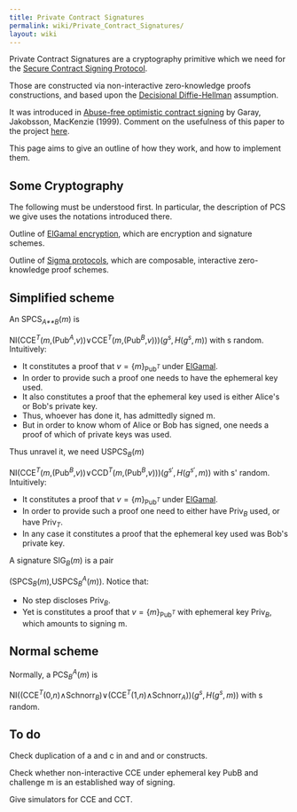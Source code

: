 ```yaml
---
title: Private Contract Signatures
permalink: wiki/Private_Contract_Signatures/
layout: wiki
---
```


Private Contract Signatures are a cryptography primitive which we need
for the [Secure Contract Signing
Protocol](/wiki/Secure_Contract_Signing_Protocol "wikilink").

Those are constructed via non-interactive zero-knowledge proofs
constructions, and based upon the [Decisional
Diffie-Hellman](http://en.wikipedia.org/wiki/Decisional_Diffie%E2%80%93Hellman_assumption)
assumption.

It was introduced in [Abuse-free optimistic contract
signing](http://citeseerx.ist.psu.edu/viewdoc/summary?doi=10.1.1.118.4142)
by Garay, Jakobsson, MacKenzie (1999). Comment on the usefulness of this
paper to the project [here](/wiki/GarayJakobssonMackenzie "wikilink").

This page aims to give an outline of how they work, and how to implement
them.

Some Cryptography
-----------------

The following must be understood first. In particular, the description
of PCS we give uses the notations introduced there.

Outline of [ElGamal encryption](/wiki/ElGamalSchnorr "wikilink"), which are
encryption and signature schemes.

Outline of [Sigma protocols](/wiki/Sigma_Protocols "wikilink"), which are
composable, interactive zero-knowledge proof schemes.

Simplified scheme
-----------------

An SPCS<sub>*A**B*</sub>(*m*) is

NI(CCE<sup>*T*</sup>(*m*,(Pub<sup>*A*</sup>,*v*))∨CCE<sup>*T*</sup>(*m*,(Pub<sup>*B*</sup>,*v*)))(*g*<sup>*s*</sup>, *H*(*g*<sup>*s*</sup>, *m*))
 with s random. Intuitively:

-   It constitutes a proof that *v* = {*m*}<sub>Pub<sup>*T*</sup></sub>
    under [ElGamal](/wiki/ElGamal "wikilink").
-   In order to provide such a proof one needs to have the ephemeral
    key used.
-   It also constitutes a proof that the ephemeral key used is either
    Alice's or Bob's private key.
-   Thus, whoever has done it, has admittedly signed m.
-   But in order to know whom of Alice or Bob has signed, one needs a
    proof of which of private keys was used.

Thus unravel it, we need USPCS<sub>*B*</sub>(*m*)

NI(CCE<sup>*T*</sup>(*m*,(Pub<sup>*B*</sup>,*v*))∨CCD<sup>*T*</sup>(*m*,(Pub<sup>*B*</sup>,*v*)))(*g*<sup>*s*′</sup>, *H*(*g*<sup>*s*′</sup>, *m*))
 with s' random. Intuitively:

-   It constitutes a proof that *v* = {*m*}<sub>Pub<sup>*T*</sup></sub>
    under [ElGamal](/wiki/ElGamal "wikilink").
-   In order to provide such a proof one need to either have
    Priv<sub>*B*</sub> used, or have Priv<sub>*T*</sub>.
-   In any case it constitutes a proof that the ephemeral key used was
    Bob's private key.

A signature SIG<sub>*B*</sub>(*m*) is a pair

(SPCS<sub>*B*</sub>(*m*),USPCS<sub>*B*</sub><sup>*A*</sup>(*m*)).
 Notice that:

-   No step discloses Priv<sub>*B*</sub>.
-   Yet is constitutes a proof that
    *v* = {*m*}<sub>Pub<sup>*T*</sup></sub> with ephemeral key
    Priv<sub>*B*</sub>, which amounts to signing m.

Normal scheme
-------------

Normally, a PCS<sub>*B*</sub><sup>*A*</sup>(*m*) is

NI((CCE<sup>*T*</sup>(0,*n*)∧Schnorr<sub>*B*</sub>)∨(CCE<sup>*T*</sup>(1,*n*)∧Schnorr<sub>*A*</sub>))(*g*<sup>*s*</sup>, *H*(*g*<sup>*s*</sup>, *m*))
 with s random.

To do
-----

Check duplication of a and c in and and or constructs.

Check whether non-interactive CCE under ephemeral key PubB and challenge
m is an established way of signing.

Give simulators for CCE and CCT.
